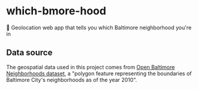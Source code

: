 # which-bmore-hood

📍 Geolocation web app that tells you which Baltimore neighborhood you're in

## Data source

The geospatial data used in this project comes from [Open Baltimore Neighborhoods dataset](https://data.baltimorecity.gov/Neighborhoods/Neighborhoods/5cni-ybar), a "polygon feature representing the boundaries of Baltimore City's neighborhoods as of the year 2010".
